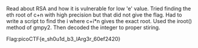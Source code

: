 Read about RSA and how it is vulnerable for low 'e' value. Tried finding the eth root of c+n with high precision but that did not give the flag. Had to write a script to find the i where c+i*n gives the exact root. Used the iroot() method of gmpy2.
Then decoded the integer to proper stiring. 

Flag:picoCTF{e_sh0u1d_b3_lArg3r_60ef2420}
